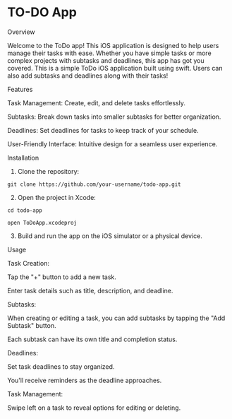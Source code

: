 # TO-DO App

Overview

Welcome to the ToDo app! This iOS application is designed to help users manage their tasks with ease. Whether you have simple tasks or more complex projects with subtasks and deadlines, this app has got you covered.
This is a simple ToDo iOS application built using swift. Users can also add subtasks and deadlines along with their tasks!

Features

Task Management: Create, edit, and delete tasks effortlessly.

Subtasks: Break down tasks into smaller subtasks for better organization.

Deadlines: Set deadlines for tasks to keep track of your schedule.

User-Friendly Interface: Intuitive design for a seamless user experience.

Installation

1. Clone the repository:

`git clone https://github.com/your-username/todo-app.git`

2. Open the project in Xcode:

`cd todo-app`

`open ToDoApp.xcodeproj`

3. Build and run the app on the iOS simulator or a physical device.

Usage

Task Creation:

Tap the "+" button to add a new task.

Enter task details such as title, description, and deadline.

Subtasks:

When creating or editing a task, you can add subtasks by tapping the "Add Subtask" button.

Each subtask can have its own title and completion status.

Deadlines:

Set task deadlines to stay organized.

You'll receive reminders as the deadline approaches.

Task Management:

Swipe left on a task to reveal options for editing or deleting.





